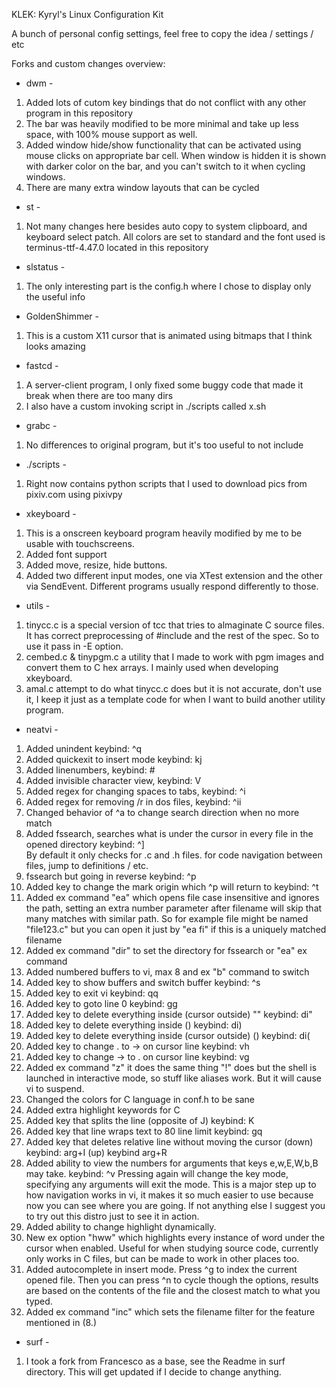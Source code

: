 
KLEK: Kyryl's Linux Configuration Kit

A bunch of personal config settings, feel free
to copy the idea / settings / etc 


Forks and custom changes overview:

- dwm - 
1. Added lots of cutom key bindings that do not
conflict with any other program in this repository
2. The bar was heavily modified to be more minimal and 
take up less space, with 100% mouse support as well.
3. Added window hide/show functionality that can be 
activated using mouse clicks on appropriate bar cell.
When window is hidden it is shown with darker color on the
bar, and you can't switch to it when cycling windows.
4. There are many extra window layouts that can be cycled

- st -
1. Not many changes here besides auto copy to system 
clipboard, and keyboard select patch. All colors are 
set to standard and the font used is terminus-ttf-4.47.0
located in this repository

- slstatus -
1. The only interesting part is the config.h where
I chose to display only the useful info

- GoldenShimmer -
1. This is a custom X11 cursor that is animated 
using bitmaps that I think looks amazing

- fastcd -
1. A server-client program, I only fixed some buggy
code that made it break when there are too many dirs
2. I also have a custom invoking script in ./scripts 
called x.sh

- grabc - 
1. No differences to original program, but it's too
useful to not include

- ./scripts -
1. Right now contains python scripts that I used to
download pics from pixiv.com using pixivpy

- xkeyboard -
1. This is a onscreen keyboard program heavily modified by me
to be usable with touchscreens.
2. Added font support
3. Added move, resize, hide buttons.
4. Added two different input modes, one via XTest extension
and the other via SendEvent. Different programs usually respond
differently to those.

- utils -
1. tinycc.c is a special version of tcc that tries to almaginate 
C source files. It has correct preprocessing of #include and 
the rest of the spec. So to use it pass in -E option.  
2. cembed.c & tinypgm.c a utility that I made to work with 
pgm images and convert them to C hex arrays. I mainly used 
when developing xkeyboard.
3. amal.c attempt to do what tinycc.c does but it is not accurate, 
don't use it, I keep it just as a template code for when I want to
build another utility program.

- neatvi -
1. Added unindent keybind: ^q 
2. Added quickexit to insert mode keybind: kj   
3. Added linenumbers, keybind: # 
4. Added invisible character view, keybind: V   
5. Added regex for changing spaces to tabs, keybind: ^i   
6. Added regex for removing /r in dos files, keybind: ^ii 
7. Changed behavior of ^a to change search direction when no more match 
8. Added fssearch, searches what is under the cursor 
in every file in the opened directory keybind: ^]   
By default it only checks for .c and .h files. 
for code navigation between files, jump to definitions / etc.
9. fssearch but going in reverse keybind: ^p
10. Added key to change the mark origin which ^p will return to keybind: ^t
11. Added ex command "ea" which opens file case insensitive and ignores the path,
setting an extra number parameter after filename will skip that many matches with
similar path. So for example file might be named "file123.c" but you can open it
just by "ea fi" if this is a uniquely matched filename
12. Added ex command "dir" to set the directory for fssearch or "ea" ex command
13. Added numbered buffers to vi, max 8 and ex "b" command to switch
14. Added key to show buffers and switch buffer keybind: ^s 
15. Added key to exit vi keybind: qq 
16. Added key to goto line 0 keybind: gg 
17. Added key to delete everything inside (cursor outside) "" keybind: di" 
18. Added key to delete everything inside () keybind: di) 
19. Added key to delete everything inside (cursor outside) () keybind: di( 
20. Added key to change . to -> on cursor line keybind: vh
21. Added key to change -> to . on cursor line keybind: vg
22. Added ex command "z" it does the same thing "!" does but the shell is
launched in interactive mode, so stuff like aliases work. But it will cause
vi to suspend.
23. Changed the colors for C language in conf.h to be sane
24. Added extra highlight keywords for C
25. Added key that splits the line (opposite of J) keybind: K
26. Added key that line wraps text to 80 line limit keybind: gq 
27. Added key that deletes relative line 
without moving the cursor (down) keybind: arg+I (up) keybind arg+R
28. Added ability to view the numbers for arguments that keys e,w,E,W,b,B
may take. keybind: ^v Pressing again will change the key mode, specifying
any arguments will exit the mode. This is a major step up to how navigation
works in vi, it makes it so much easier to use because now you can see where 
you are going. If not anything else I suggest you to try out this distro
just to see it in action.
29. Added ability to change highlight dynamically.
30. New ex option "hww" which highlights every instance of word under the
cursor when enabled. Useful for when studying source code, currently only
works in C files, but can be made to work in other places too.
31. Added autocomplete in insert mode. Press ^g to index the current opened
file. Then you can press ^n to cycle though the options, results are based on
the contents of the file and the closest match to what you typed.
32. Added ex command "inc" which sets the filename filter for the feature
mentioned in (8.)

- surf -
1. I took a fork from Francesco as a base, see the Readme in
surf directory. This will get updated if I decide to change anything.

